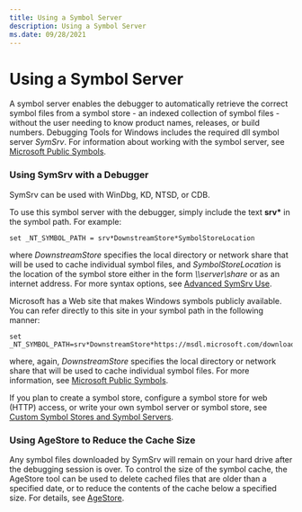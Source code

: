 ```yaml
---
title: Using a Symbol Server
description: Using a Symbol Server
ms.date: 09/28/2021
---
```


# Using a Symbol Server

A symbol server enables the debugger to automatically retrieve the correct symbol files from a symbol store - an indexed collection of symbol files - without the user needing to know product names, releases, or build numbers. Debugging Tools for Windows includes the required dll symbol server *SymSrv*.  For information about working with the symbol server, see [Microsoft Public Symbols](microsoft-public-symbols.md).

### <span id="using_symsrv_with_a_debugger"></span><span id="USING_SYMSRV_WITH_A_DEBUGGER"></span>Using SymSrv with a Debugger

SymSrv can be used with WinDbg, KD, NTSD, or CDB.

To use this symbol server with the debugger, simply include the text **srv\*** in the symbol path. For example:

```console
set _NT_SYMBOL_PATH = srv*DownstreamStore*SymbolStoreLocation
```

where *DownstreamStore* specifies the local directory or network share that will be used to cache individual symbol files, and *SymbolStoreLocation* is the location of the symbol store either in the form *\\\\server\\share* or as an internet address. For more syntax options, see [Advanced SymSrv Use](advanced-symsrv-use.md).

Microsoft has a Web site that makes Windows symbols publicly available. You can refer directly to this site in your symbol path in the following manner:

```console
set _NT_SYMBOL_PATH=srv*DownstreamStore*https://msdl.microsoft.com/download/symbols
```

where, again, *DownstreamStore* specifies the local directory or network share that will be used to cache individual symbol files. For more information, see [Microsoft Public Symbols](microsoft-public-symbols.md).

If you plan to create a symbol store, configure a symbol store for web (HTTP) access, or write your own symbol server or symbol store, see [Custom Symbol Stores and Symbol Servers](symbol-stores-and-symbol-servers.md).

### <span id="using_agestore_to_reduce_the_cache_size"></span><span id="USING_AGESTORE_TO_REDUCE_THE_CACHE_SIZE"></span>Using AgeStore to Reduce the Cache Size

Any symbol files downloaded by SymSrv will remain on your hard drive after the debugging session is over. To control the size of the symbol cache, the AgeStore tool can be used to delete cached files that are older than a specified date, or to reduce the contents of the cache below a specified size. For details, see [AgeStore](agestore.md).

